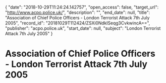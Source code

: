 {
  "date": "2018-10-29T11:24:24.142757", 
  "open_access": false, 
  "target_url": "http://www.acpo.police.uk/", 
  "description": "", 
  "end_date": null, 
  "title": "Association of Chief Police Officers - London Terrorist Attack 7th July 2005", 
  "record_id": "20181029T112424/ZSXi0NdkISeqg3CvkwincA==", 
  "publisher": "acpo.police.uk", 
  "start_date": null, 
  "subject": "London Terrorist Attack 7th July 2005"
}

# Association of Chief Police Officers - London Terrorist Attack 7th July 2005

